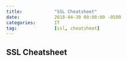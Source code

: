 ```yaml
---
title:            "SSL Cheatsheet"
date:             2018-04-30 00:00:00 -0500
categories:       IT
tag:              [ssl, cheatsheet]
---
```

## SSL Cheatsheet
<script type="text/x-java-source" src="https://gist.github.com/percyvega/6fb2caa12f71125b26ee100317e7bb39.js"></script>